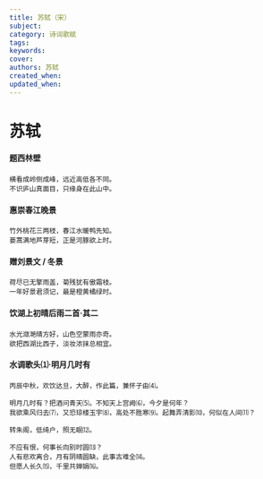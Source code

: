 ```yaml
---
title: 苏轼（宋）
subject: 
category: 诗词歌赋
tags: 
keywords: 
cover: 
authors: 苏轼
created_when: 
updated_when: 
---
```


# 苏轼

#### 题西林壁

```
横看成岭侧成峰，远近高低各不同。
不识庐山真面目，只缘身在此山中。
```

#### 惠崇春江晚景

```
竹外桃花三两枝，春江水暖鸭先知。
蒌蒿满地芦芽短，正是河豚欲上时。
```

#### 赠刘景文 / 冬景

```
荷尽已无擎雨盖，菊残犹有傲霜枝。
一年好景君须记，最是橙黄橘绿时。
```

#### 饮湖上初晴后雨二首·其二

```
水光潋滟晴方好，山色空蒙雨亦奇。
欲把西湖比西子，淡妆浓抹总相宜。
```

#### 水调歌头⑴·明月几时有

```
丙辰中秋，欢饮达旦，大醉，作此篇，兼怀子由⑷。

明月几时有？把酒问青天⑸。不知天上宫阙⑹，今夕是何年？
我欲乘风归去⑺，又恐琼楼玉宇⑻，高处不胜寒⑼。起舞弄清影⑽，何似在人间⑾？

转朱阁，低绮户，照无眠⑿。

不应有恨，何事长向别时圆⒀？
人有悲欢离合，月有阴晴圆缺，此事古难全⒁。
但愿人长久⒂，千里共婵娟⒃。
```
